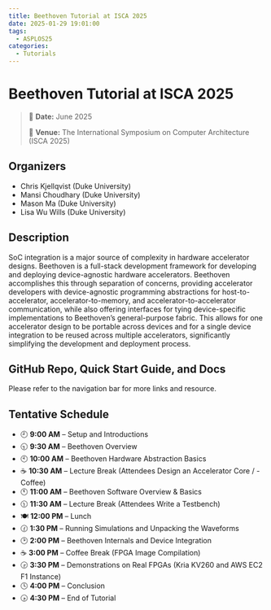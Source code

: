 ```yaml
---
title: Beethoven Tutorial at ISCA 2025
date: 2025-01-29 19:01:00
tags:
  - ASPLOS25
categories:
  - Tutorials
---
```


# Beethoven Tutorial at ISCA 2025

> 📅 **Date:** June 2025
> 
> 📍 **Venue:** The International Symposium on Computer Architecture (ISCA 2025)

## Organizers

- Chris Kjellqvist (Duke University)
- Mansi Choudhary (Duke University)
- Mason Ma (Duke University)
- Lisa Wu Wills (Duke University)

## Description

SoC integration is a major source of complexity in hardware accelerator designs.
Beethoven is a full-stack development framework for developing and deploying device-agnostic hardware accelerators. Beethoven accomplishes this through separation of concerns, providing accelerator developers with device-agnostic programming abstractions for host-to-accelerator, accelerator-to-memory, and accelerator-to-accelerator communication, while also offering interfaces for tying device-specific implementations to Beethoven’s general-purpose fabric. This allows for one accelerator design to be portable across devices and for a single device integration to be reused across multiple accelerators, significantly simplifying the development and deployment process.

## GitHub Repo, Quick Start Guide, and Docs

Please refer to the navigation bar for more links and resource.

## Tentative Schedule

- 🕘 **9:00 AM** – Setup and Introductions
- 🕤 **9:30 AM** – Beethoven Overview
- 🕙 **10:00 AM** – Beethoven Hardware Abstraction Basics
- ☕ **10:30 AM** – Lecture Break (Attendees Design an Accelerator Core / - Coffee)
- 🕚 **11:00 AM** – Beethoven Software Overview & Basics
- 🕦 **11:30 AM** – Lecture Break (Attendees Write a Testbench)
- 🍽 **12:00 PM** – Lunch
- 🕜 **1:30 PM** – Running Simulations and Unpacking the Waveforms
- 🕑 **2:00 PM** – Beethoven Internals and Device Integration
- ☕ **3:00 PM** – Coffee Break (FPGA Image Compilation)
- 🕞 **3:30 PM** – Demonstrations on Real FPGAs (Kria KV260 and AWS EC2 F1 Instance)
- 🕓 **4:00 PM** – Conclusion
- 🕟 **4:30 PM** – End of Tutorial
